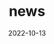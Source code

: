 ---
title: "news"
date: 2022-10-13
draft: false
headless: true

# all icons by [feathericons.com](https://https://feathericons.com//) are supported
show_news_icons: true
default_news_icon: "file-text"

num_news: 3

news_items:
- text: "I joined Renaissance Philanthropy (RenPhil) as a Program Scientist."
  extra_text: "July 2025"
  date: 2025-07-21
  icon: "briefcase"
- text: "Outstanding reviewer at ICML 2025"
  link: "https://icml.cc/Conferences/2025/ProgramCommittee#top-reviewer"
  date: 2025-07-14
  icon: "award"
- text: "I wrote an article on how AI should take inspiration from education for the Learning Agency"
  link: "https://the-learning-agency.com/the-cutting-ed/article/what-it-takes-to-unlock-the-promise-of-ai-for-education/"
  date: 2025-05-28
  icon: "newspaper-o"
---